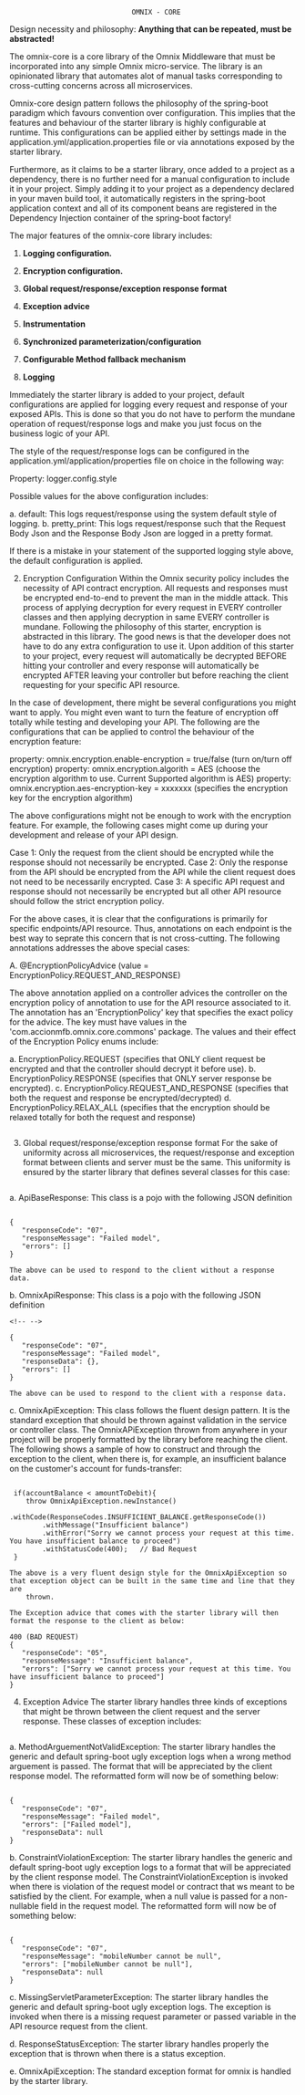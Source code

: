                                   OMNIX - CORE

Design necessity and philosophy: **Anything that can be repeated, must be
abstracted!**

The omnix-core is a core library of the Omnix Middleware that must be
incorporated into any simple Omnix micro-service. The library is an
opinionated library that automates alot of manual tasks corresponding to
cross-cutting concerns across all microservices.

Omnix-core design pattern follows the philosophy of the spring-boot
paradigm which favours convention over configuration. This implies that
the features and behaviour of the starter library is highly configurable
at runtime. This configurations can be applied either by settings made
in the application.yml/application.properties file or via annotations
exposed by the starter library.

Furthermore, as it claims to be a starter library, once added to a
project as a dependency, there is no further need for a manual
configuration to include it in your project. Simply adding it to your
project as a dependency declared in your maven build tool, it
automatically registers in the spring-boot application context and all
of its component beans are registered in the Dependency Injection
container of the spring-boot factory!

The major features of the omnix-core library includes:

1.  **Logging configuration.**

2.  **Encryption configuration.**

3.  **Global request/response/exception response format**

4.  **Exception advice**

5.  **Instrumentation**

6.  **Synchronized parameterization/configuration**

7.  **Configurable Method fallback mechanism**

8.  **Logging**

Immediately the starter library is added to your project, default
configurations are applied for logging every request and response of
your exposed APIs. This is done so that you do not have to perform the
mundane operation of request/response logs and make you just focus on
the business logic of your API.

The style of the request/response logs can be configured in the
application.yml/application/properties file on choice in the following
way:

Property: logger.config.style

Possible values for the above configuration includes:

a.  default: This logs request/response using the system default style
    of logging.
b.  pretty_print: This logs request/response such that the Request Body
    Json and the Response Body Json are logged in a pretty format.

If there is a mistake in your statement of the supported logging style
above, the default configuration is applied.

2.  Encryption Configuration Within the Omnix security policy includes
    the necessity of API contract encryption. All requests and responses
    must be encrypted end-to-end to prevent the man in the middle
    attack. This process of applying decryption for every request in
    EVERY controller classes and then applying decryption in same EVERY
    controller is mundane. Following the philosophy of this starter,
    encryption is abstracted in this library. The good news is that the
    developer does not have to do any extra configuration to use it.
    Upon addition of this starter to your project, every request will
    automatically be decrypted BEFORE hitting your controller and every
    response will automatically be encrypted AFTER leaving your
    controller but before reaching the client requesting for your
    specific API resource.

In the case of development, there might be several configurations you
might want to apply. You might even want to turn the feature of
encryption off totally while testing and developing your API. The
following are the configurations that can be applied to control the
behaviour of the encryption feature:

property: omnix.encryption.enable-encryption = true/false (turn on/turn
off encryption) property: omnix.encryption.algorith = AES (choose the
encryption algorithm to use. Current Supported algorithm is AES)
property: omnix.encryption.aes-encryption-key = xxxxxxx (specifies the
encryption key for the encryption algorithm)

The above configurations might not be enough to work with the encryption
feature. For example, the following cases might come up during your
development and release of your API design.

Case 1: Only the request from the client should be encrypted while the
response should not necessarily be encrypted. Case 2: Only the response
from the API should be encrypted from the API while the client request
does not need to be necessarily encrypted. Case 3: A specific API
request and response should not necessarily be encrypted but all other
API resource should follow the strict encryption policy.

For the above cases, it is clear that the configurations is primarily
for specific endpoints/API resource. Thus, annotations on each endpoint
is the best way to seprate this concern that is not cross-cutting. The
following annotations addresses the above special cases:

A. @EncryptionPolicyAdvice (value =
EncryptionPolicy.REQUEST_AND_RESPONSE)

The above annotation applied on a controller advices the controller on
the encryption policy of annotation to use for the API resource
associated to it. The annotation has an 'EncryptionPolicy' key that
specifies the exact policy for the advice. The key must have values in
the 'com.accionmfb.omnix.core.commons' package. The values and their
effect of the Encryption Policy enums include:

a.  EncryptionPolicy.REQUEST (specifies that ONLY client request be
    encrypted and that the controller should decrypt it before use).
b.  EncryptionPolicy.RESPONSE (specifies that ONLY server response be
    encrypted).
c.  EncryptionPolicy.REQUEST_AND_RESPONSE (specifies that both the
    request and response be encrypted/decrypted)
d.  EncryptionPolicy.RELAX_ALL (specifies that the encryption should be
    relaxed totally for both the request and response)

```{=html}
```
3.  Global request/response/exception response format For the sake of
    uniformity across all microservices, the request/response and
    exception format between clients and server must be the same. This
    uniformity is ensured by the starter library that defines several
    classes for this case:

```{=html}
```
a.  ApiBaseResponse: This class is a pojo with the following JSON
    definition

```{=html}
```
    {
       "responseCode": "07",
       "responseMessage": "Failed model",
       "errors": []
    }

    The above can be used to respond to the client without a response data.

b.  OmnixApiResponse: This class is a pojo with the following JSON
    definition

```{=html}
<!-- -->
```
    {
       "responseCode": "07",
       "responseMessage": "Failed model",
       "responseData": {},
       "errors": []
    }

    The above can be used to respond to the client with a response data.

c.  OmnixApiException: This class follows the fluent design pattern. It
    is the standard exception that should be thrown against validation
    in the service or controller class. The OmnixAPiException thrown
    from anywhere in your project will be properly formatted by the
    library before reaching the client. The following shows a sample of
    how to construct and through the exception to the client, when there
    is, for example, an insufficient balance on the customer's account
    for funds-transfer:

```{=html}
```
     if(accountBalance < amountToDebit){
        throw OmnixApiException.newInstance()
            .withCode(ResponseCodes.INSUFFICIENT_BALANCE.getResponseCode())
            .withMessage("Insufficient balance")
            .withError("Sorry we cannot process your request at this time. You have insufficient balance to proceed")
            .withStatusCode(400);   // Bad Request
     }

    The above is a very fluent design style for the OmnixApiException so that exception object can be built in the same time and line that they are
        thrown.

    The Exception advice that comes with the starter library will then format the response to the client as below:

    400 (BAD REQUEST)
    {
       "responseCode": "05",
       "responseMessage": "Insufficient balance",
       "errors": ["Sorry we cannot process your request at this time. You have insufficient balance to proceed"]
    }

4.  Exception Advice The starter library handles three kinds of
    exceptions that might be thrown between the client request and the
    server response. These classes of exception includes:

```{=html}
```
a.  MethodArguementNotValidException: The starter library handles the
    generic and default spring-boot ugly exception logs when a wrong
    method arguement is passed. The format that will be appreciated by
    the client response model. The reformatted form will now be of
    something below:

```{=html}
```
    {
       "responseCode": "07",
       "responseMessage": "Failed model",
       "errors": ["Failed model"],
       "responseData": null
    }

b.  ConstraintViolationException: The starter library handles the
    generic and default spring-boot ugly exception logs to a format that
    will be appreciated by the client response model. The
    ConstraintViolationException is invoked when there is violation of
    the request model or contract that ws meant to be satisfied by the
    client. For example, when a null value is passed for a non-nullable
    field in the request model. The reformatted form will now be of
    something below:

```{=html}
```
    {
       "responseCode": "07",
       "responseMessage": "mobileNumber cannot be null",
       "errors": ["mobileNumber cannot be null"],
       "responseData": null
    }

c.  MissingServletParameterException: The starter library handles the
    generic and default spring-boot ugly exception logs. The exception
    is invoked when there is a missing request parameter or passed
    variable in the API resource request from the client.

d.  ResponseStatusException: The starter library handles properly the
    exception that is thrown when there is a status exception.

e.  OmnixApiException: The standard exception format for omnix is
    handled by the starter library.
